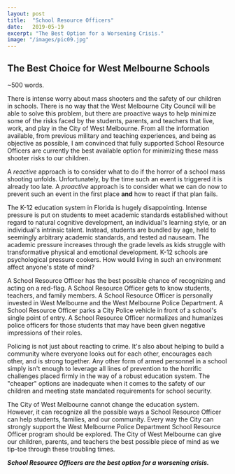 ```yaml
---
layout: post
title:  "School Resource Officers"
date:   2019-05-19
excerpt: "The Best Option for a Worsening Crisis."
image: "/images/pic09.jpg"
---
```


## The Best Choice for West Melbourne Schools
<p>
~500 words.
</p>
<p>
There is intense worry about mass shooters and the safety of our children in schools. There is no way that the West Melbourne City Council will be able to solve this problem, but there are proactive ways to help minimize some of the risks faced by the students, parents, and teachers that live, work, and play in the City of West Melbourne. From all the information available, from previous military and teaching experiences, and being as objective as possible, I am convinced that fully supported School Resource Officers are currently the best available option for minimizing these mass shooter risks to our children.
</p>
<p>
A <i>reactive</i> approach is to consider what to do if the horror of a school mass shooting unfolds. Unfortunately, by the time such an event is triggered it is already too late. A <i>proactive</i> approach is to consider what we can do now to prevent such an event in the first place <b>and</b> how to react if that plan fails.
</p>
<p>
The K-12 education system in Florida is hugely disappointing. Intense pressure is put on students to meet academic standards established without regard to natural cognitive development, an individual's learning style, or an individual's intrinsic talent. Instead, students are bundled by age, held to seemingly arbitrary academic standards, and tested ad nauseam. The academic pressure increases through the grade levels as kids struggle with transformative physical and emotional development. K-12 schools are psychological pressure cookers. How would living in such an environment affect anyone's state of mind?
</p>
<p>
A School Resource Officer has the best possible chance of recognizing and acting on a red-flag. A School Resource Officer gets to know students, teachers, and family members. A School Resource Officer is personally invested in West Melbourne and the West Melbourne Police Department. A School Resource Officer parks a City Police vehicle in front of a school's single point of entry. A School Resource Officer normalizes and humanizes police officers for those students that may have been given negative impressions of their roles.  
</p>
<p>
Policing is not just about reacting to crime. It's also about helping to build a community where everyone looks out for each other, encourages each other, and is strong together. Any other form of armed personnel in a school simply isn't enough to leverage all lines of prevention to the horrific challenges placed firmly in the way of a robust education system. The "cheaper" options are inadequate when it comes to the safety of our children and meeting state mandated requirements for school security.
</p>
<p>
The City of West Melbourne cannot change the education system. However, it can recognize all the possible ways a School Resource Officer can help students, families, and our community. Every way the City can strongly support the West Melbourne Police Department School Resource Officer program should be explored. The City of West Melbourne can give our children, parents, and teachers the best possible piece of mind as we tip-toe through these troubling times.
</p>
<p>
<b><i>School Resource Officers are the best option for a worsening crisis.</i></b>
</p>

